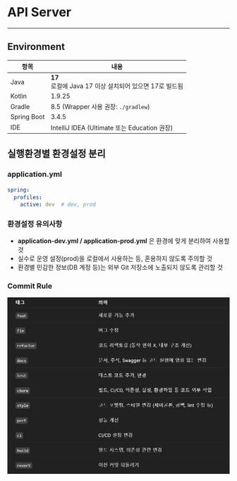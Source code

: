 # API Server

---

## Environment

| 항목        | 내용                                         |
|-------------|--------------------------------------------|
| Java        | **17**<br>로컬에 Java 17 이상 설치되어 있으면  17로 빌드됨 |
| Kotlin      | 1.9.25                                     |
| Gradle      | 8.5 (Wrapper 사용 권장: `./gradlew`)           |
| Spring Boot | 3.4.5                                      |
| IDE         | IntelliJ IDEA (Ultimate 또는 Education 권장)   |



## 실행환경별 환경설정 분리


### application.yml
```yaml
spring:
  profiles:
    active: dev  # dev, prod
```
### 환경설정 유의사항
  
  - **application-dev.yml / application-prod.yml** 은 환경에 맞게 분리하여 사용할 것
  - 실수로 운영 설정(prod)을 로컬에서 사용하는 등, 혼용하지 않도록 주의할 것
  - 환경별 민감한 정보(DB 계정 등)는 외부 Git 저장소에 노출되지 않도록 관리할 것

### Commit Rule
![img.png](img.png)